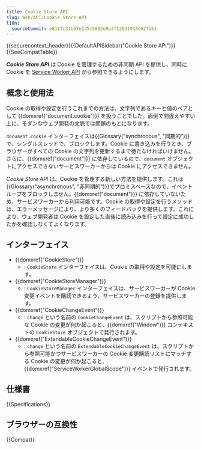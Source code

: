 ```yaml
---
title: Cookie Store API
slug: Web/API/Cookie_Store_API
l10n:
  sourceCommit: e811fc31b67e145c5882e8e3f128d1938c627a51
---
```


{{securecontext_header}}{{DefaultAPISidebar("Cookie Store API")}}{{SeeCompatTable}}

_**Cookie Store API**_ は Cookie を管理するための非同期 API を提供し、同時に Cookie を [Service Worker API](/ja/docs/Web/API/Service_Worker_API) から参照できるようにします。

## 概念と使用法

Cookie の取得や設定を行うこれまでの方法は、文字列であるキーと値のペアとして {{domxref("document.cookie")}} を扱うことでした。面倒で間違えやすい上に、モダンなウェブ開発の文脈では問題のもとになります。

`document.cookie` インターフェイスは{{Glossary("synchronous", "同期的")}}で、シングルスレッドで、ブロックします。Cookie に書き込みを行うとき、ブラウザーがすべての Cookie の文字列を更新するまで待たなければいけません。さらに、{{domxref("document")}} に依存しているので、`document` オブジェクトにアクセスできないサービスワーカーからは Cookie にアクセスできません。

_Cookie Store API_ は、Cookie を管理する新しい方法を提供します。これは{{Glossary("asynchronous", "非同期的")}}でプロミスベースなので、イベントループをブロックしません。{{domxref("document")}} に依存していないため、サービスワーカーから利用可能です。Cookie の取得や設定を行うメソッドは、エラーメッセージにより、より多くのフィードバックを提供します。これにより、ウェブ開発者は Cookie を設定した直後に読み込みを行って設定に成功したかを確認しなくてよくなります。

## インターフェイス

- {{domxref("CookieStore")}}
  - : `CookieStore` インターフェイスは、Cookie の取得や設定を可能にします。
- {{domxref("CookieStoreManager")}}
  - : `CookieStoreManager` インターフェイスは、サービスワーカーが Cookie 変更イベントを購読できるよう、サービスワーカーの登録を提供します。
- {{domxref("CookieChangeEvent")}}
  - : `change` という名前の `CookieChangeEvent` は、スクリプトから参照可能な Cookie の変更が何か起こると、{{domxref("Window")}} コンテキストの `CookieStore` オブジェクトで発行されます。
- {{domxref("ExtendableCookieChangeEvent")}}
  - : `change` という名前の `ExtendableCookieChangeEvent` は、スクリプトから参照可能かつサービスワーカーの Cookie 変更購読リストにマッチする Cookie の変更が何か起こると、{{domxref("ServiceWorkerGlobalScope")}} イベントで発行されます。

## 仕様書

{{Specifications}}

## ブラウザーの互換性

{{Compat}}
